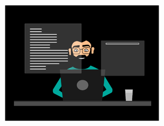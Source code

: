 [![Header](https://github.com/wan6sta/wan6sta/blob/main/assets/gif.gif)](https://github.com/wan6sta)
